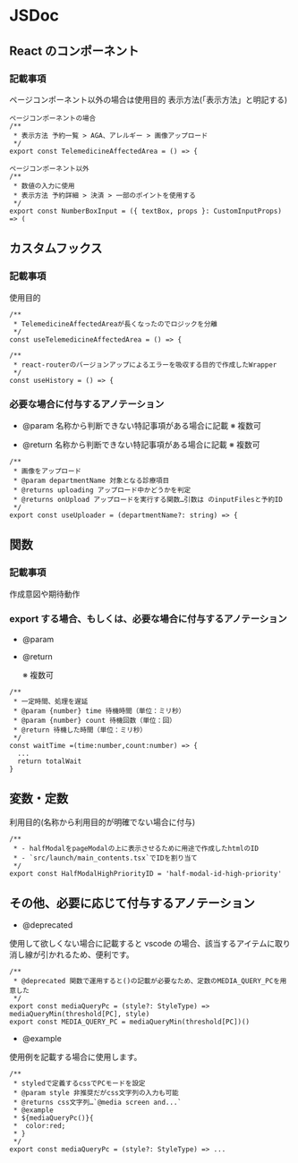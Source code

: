 # JSDoc

## React のコンポーネント

### 記載事項

ページコンポーネント以外の場合は使用目的
表示方法(「表示方法」と明記する)

```
ページコンポーネントの場合
/**
 * 表示方法 予約一覧 > AGA、アレルギー > 画像アップロード
 */
export const TelemedicineAffectedArea = () => {
```

```
ページコンポーネント以外
/**
 * 数値の入力に使用
 * 表示方法 予約詳細 > 決済 > 一部のポイントを使用する
 */
export const NumberBoxInput = ({ textBox, props }: CustomInputProps) => (
```

## カスタムフックス

### 記載事項

使用目的

```
/**
 * TelemedicineAffectedAreaが長くなったのでロジックを分離
 */
const useTelemedicineAffectedArea = () => {
```

```
/**
 * react-routerのバージョンアップによるエラーを吸収する目的で作成したWrapper
 */
const useHistory = () => {
```

### 必要な場合に付与するアノテーション

- @param
  名称から判断できない特記事項がある場合に記載
  ※ 複数可

- @return
  名称から判断できない特記事項がある場合に記載
  ※ 複数可

```
/**
 * 画像をアップロード
 * @param departmentName 対象となる診療項目
 * @returns uploading アップロード中かどうかを判定
 * @returns onUpload アップロードを実行する関数…引数は のinputFilesと予約ID
 */
export const useUploader = (departmentName?: string) => {
```

## 関数

### 記載事項

作成意図や期待動作

### export する場合、もしくは、必要な場合に付与するアノテーション

- @param
- @return

  ※ 複数可

```
/**
 * 一定時間、処理を遅延
 * @param {number} time 待機時間（単位：ミリ秒）
 * @param {number} count 待機回数（単位：回）
 * @return 待機した時間（単位：ミリ秒）
 */
const waitTime =(time:number,count:number) => {
  ...
  return totalWait
}
```

## 変数・定数

利用目的(名称から利用目的が明確でない場合に付与)

```
/**
 * - halfModalをpageModalの上に表示させるために用途で作成したhtmlのID
 * - `src/launch/main_contents.tsx`でIDを割り当て
 */
export const HalfModalHighPriorityID = 'half-modal-id-high-priority'
```

## その他、必要に応じて付与するアノテーション

- @deprecated

使用して欲しくない場合に記載すると vscode の場合、該当するアイテムに取り消し線が引かれるため、便利です。

```
/**
 * @deprecated 関数で運用すると()の記載が必要なため、定数のMEDIA_QUERY_PCを用意した
 */
export const mediaQueryPc = (style?: StyleType) => mediaQueryMin(threshold[PC], style)
export const MEDIA_QUERY_PC = mediaQueryMin(threshold[PC])()
```

- @example

使用例を記載する場合に使用します。

```
/**
 * styledで定義するcssでPCモードを設定
 * @param style 非推奨だがcss文字列の入力も可能
 * @returns css文字列…`@media screen and...`
 * @example
 * ${mediaQueryPc()}{
 *  color:red;
 * }
 */
export const mediaQueryPc = (style?: StyleType) => ...
```
